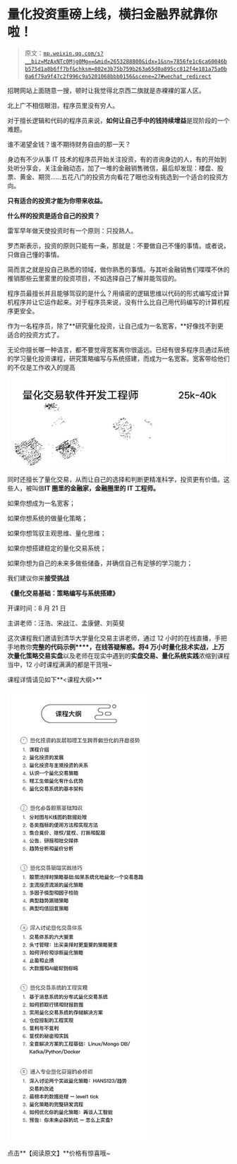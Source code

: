 # 量化投资重磅上线，横扫金融界就靠你啦！

> 原文：[`mp.weixin.qq.com/s?__biz=MzAxNTc0Mjg0Mg==&mid=2653288800&idx=1&sn=7856fe1c6ca60046bb575d1a8b6ff7bf&chksm=802e3b75b759b263a65d0a895cc812f4e181a75a0b0a6f79a9f47c2f996c9a5201068bbb0156&scene=27#wechat_redirect`](http://mp.weixin.qq.com/s?__biz=MzAxNTc0Mjg0Mg==&mid=2653288800&idx=1&sn=7856fe1c6ca60046bb575d1a8b6ff7bf&chksm=802e3b75b759b263a65d0a895cc812f4e181a75a0b0a6f79a9f47c2f996c9a5201068bbb0156&scene=27#wechat_redirect)

招聘网站上面随意一搜，顿时让我觉得北京西二旗就是赤裸裸的富人区。

北上广不相信眼泪，程序员里没有穷人。

对于擅长逻辑和代码的程序员来说，**如何让自己手中的钱持续增益**是现阶段的一个难题。

谁不渴望金钱？谁不期待财务自由的那一天？

身边有不少从事 IT 技术的程序员开始关注投资，有的咨询身边的人，有的开始到处听分享会，关注金融动态，加了一堆的金融销售微信，最后却发现：楼盘、股票、黄金、期货……五花八门的投资方向看花了眼也没有挑选到一个适合的投资方向。

**只有适合的投资才能为你带来收益。**

**什么样的投资是适合自己的投资？**

雷军早年做天使投资时有一个原则：只投熟人。

罗杰斯表示，投资的原则只能有一条，那就是：不要做自己不懂的事情。或者说，只做自己懂的事情。

简而言之就是投自己熟悉的领域，做你熟悉的事情。与其听金融销售们喋喋不休的推销那些云里雾里的投资项目，不如选择自己了解并能驾驭的。

程序员最擅长并且能够驾驭的是什么？用缜密的逻辑思维以代码的形式编写成计算机程序并让它运作起来。对于程序员来说，没有什么比自己用代码编写的计算机程序更安全。

作为一名程序员，除了**研究量化投资，让自己成为一名宽客，**好像找不到更适合的投资方式了。

无论你擅长哪一种语言，都不要觉得宽客离你很遥远。已经有很多程序员通过系统的学习量化投资课程，研究策略编写与系统搭建，而成为一名宽客。宽客带给他们的不仅是工作收入的提高

![](img/9d949071d851e3baaebb15c97524effb.png)

同时还擅长了量化交易，从而让自己的选择和判断更精准科学，投资更有价值。这些人，被叫做**IT 圈里的金融家，金融圈里的 IT 工程师。**

如果你想成为一名宽客；

如果你想系统的做量化策略；

如果你想驾驭主观思维、量化思维；

如果你想搭建稳定的量化交易系统；

如果你想为自己的未来多做些储备，并确信自己有足够的学习能力；

我们建议你来**接受挑战**

**《量化交易基础：策略编写与系统搭建》**

开课时间：8 月 21 日

主讲老师：汪浩、宋战江、孟康健、刘英斐

这次课程我们邀请到清华大学量化交易主讲老师，通过 12 小时的在线直播，手把手地教你**完整的代码示例****，在线答疑解惑。**将**4 万小时量化技术实战，上万次量化策略交易实盘**以及老师在现实中遇到的**实盘交易、量化系统实践**浓缩到课程当中，12 小时课程满满的都是干货哦~

课程详情请见如下**<课程大纲>**

![](img/08ee892a7c01f058dc9b8a264828a236.png)

点击**【阅读原文】**价格有惊喜哦~